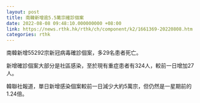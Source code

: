 ```yaml
---
layout: post
title: 南韓新增逾5.5萬宗確診個案
date: 2022-08-08 09:48:10.000000000 +08:00
link: https://news.rthk.hk/rthk/ch/component/k2/1661369-20220808.htm
categories: rthk
---
```


南韓新增55292宗新冠病毒確診個案，多29名患者死亡。

新增確診個案大部分是社區感染，至於現有重症患者有324人，較前一日增加27人。

韓聯社報道，單日新增感染個案較前一日減少大約5萬宗，但仍然是一星期前的1.24倍。
